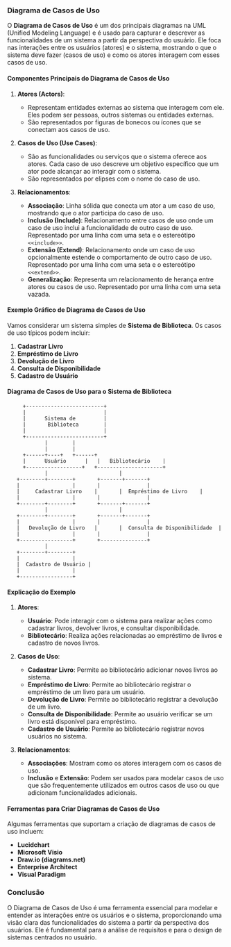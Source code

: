 ### Diagrama de Casos de Uso

O **Diagrama de Casos de Uso** é um dos principais diagramas na UML (Unified Modeling Language) e é usado para capturar e descrever as funcionalidades de um sistema a partir da perspectiva do usuário. Ele foca nas interações entre os usuários (atores) e o sistema, mostrando o que o sistema deve fazer (casos de uso) e como os atores interagem com esses casos de uso.

#### Componentes Principais do Diagrama de Casos de Uso

1. **Atores (Actors)**:
   - Representam entidades externas ao sistema que interagem com ele. Eles podem ser pessoas, outros sistemas ou entidades externas.
   - São representados por figuras de bonecos ou ícones que se conectam aos casos de uso.

2. **Casos de Uso (Use Cases)**:
   - São as funcionalidades ou serviços que o sistema oferece aos atores. Cada caso de uso descreve um objetivo específico que um ator pode alcançar ao interagir com o sistema.
   - São representados por elipses com o nome do caso de uso.

3. **Relacionamentos**:
   - **Associação**: Linha sólida que conecta um ator a um caso de uso, mostrando que o ator participa do caso de uso.
   - **Inclusão (Include)**: Relacionamento entre casos de uso onde um caso de uso inclui a funcionalidade de outro caso de uso. Representado por uma linha com uma seta e o estereótipo `<<include>>`.
   - **Extensão (Extend)**: Relacionamento onde um caso de uso opcionalmente estende o comportamento de outro caso de uso. Representado por uma linha com uma seta e o estereótipo `<<extend>>`.
   - **Generalização**: Representa um relacionamento de herança entre atores ou casos de uso. Representado por uma linha com uma seta vazada.

#### Exemplo Gráfico de Diagrama de Casos de Uso

Vamos considerar um sistema simples de **Sistema de Biblioteca**. Os casos de uso típicos podem incluir:

1. **Cadastrar Livro**
2. **Empréstimo de Livro**
3. **Devolução de Livro**
4. **Consulta de Disponibilidade**
5. **Cadastro de Usuário**

#### Diagrama de Casos de Uso para o Sistema de Biblioteca

```plaintext
     +-------------------------+
     |                         |
     |      Sistema de         |
     |       Biblioteca        |
     |                         |
     +-------------------------+
            |        |
            |        |
     +------+----+   +------+
     |      Usuário      |   |   Bibliotecário    |
     +------------------+   +---------------------+
            |                       |
   +--------+--------+       +-------+-------+
   |                 |       |               |
   |     Cadastrar Livro    |       |  Empréstimo de Livro    |
   |                 |       |               |
   +--------+--------+       +-------+-------+
            |                       |
   +--------+--------+       +-------+-------+
   |                 |       |               |
   |   Devolução de Livro   |       |  Consulta de Disponibilidade  |
   |                 |       |               |
   +-----------------+       +---------------+
            |
   +--------+--------+
   |                 |
   |  Cadastro de Usuário |
   |                 |
   +-----------------+
```

#### Explicação do Exemplo

1. **Atores**:
   - **Usuário**: Pode interagir com o sistema para realizar ações como cadastrar livros, devolver livros, e consultar disponibilidade.
   - **Bibliotecário**: Realiza ações relacionadas ao empréstimo de livros e cadastro de novos livros.

2. **Casos de Uso**:
   - **Cadastrar Livro**: Permite ao bibliotecário adicionar novos livros ao sistema.
   - **Empréstimo de Livro**: Permite ao bibliotecário registrar o empréstimo de um livro para um usuário.
   - **Devolução de Livro**: Permite ao bibliotecário registrar a devolução de um livro.
   - **Consulta de Disponibilidade**: Permite ao usuário verificar se um livro está disponível para empréstimo.
   - **Cadastro de Usuário**: Permite ao bibliotecário registrar novos usuários no sistema.

3. **Relacionamentos**:
   - **Associações**: Mostram como os atores interagem com os casos de uso.
   - **Inclusão** e **Extensão**: Podem ser usados para modelar casos de uso que são frequentemente utilizados em outros casos de uso ou que adicionam funcionalidades adicionais.

#### Ferramentas para Criar Diagramas de Casos de Uso

Algumas ferramentas que suportam a criação de diagramas de casos de uso incluem:
- **Lucidchart**
- **Microsoft Visio**
- **Draw.io (diagrams.net)**
- **Enterprise Architect**
- **Visual Paradigm**

### Conclusão

O Diagrama de Casos de Uso é uma ferramenta essencial para modelar e entender as interações entre os usuários e o sistema, proporcionando uma visão clara das funcionalidades do sistema a partir da perspectiva dos usuários. Ele é fundamental para a análise de requisitos e para o design de sistemas centrados no usuário.

